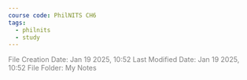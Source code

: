 ```yaml
---
course code: PhilNITS CH6
tags:
  - philnits
  - study
---
```

<font color="#7f7f7f">File Creation Date: Jan 19 2025, 10:52</font>
<font color="#7f7f7f">Last Modified Date: Jan 19 2025, 10:52</font>
<font color="#7f7f7f">File Folder: My Notes</font>